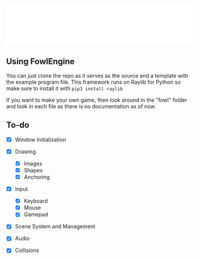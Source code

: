 ![alt text](logo.png)

## Using FowlEngine

You can just clone the repo as it serves as the source and a template with the example program file. This framework runs on Raylib for Python so make sure to install it with `pip3 install raylib`

If you want to make your own game, then look around in the "fowl" folder and look in each file as there is no documentation as of now.

## To-do

- [x] Window Initialization
- [x] Drawing
    - [x] Images
    - [x] Shapes
    - [x] Anchoring
- [x] Input
    - [x] Keyboard
    - [x] Mouse
    - [x] Gamepad
- [x] Scene System and Management
- [x] Audio
- [x] Collisions


